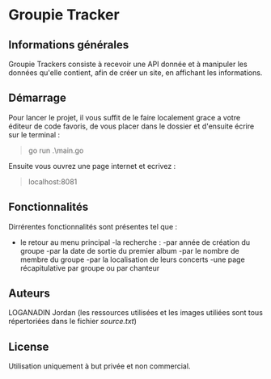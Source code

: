# Groupie Tracker

## Informations générales

Groupie Trackers consiste à recevoir une API donnée et à manipuler les données qu'elle contient, afin de créer un site, en affichant les informations.

## Démarrage

Pour lancer le projet, il vous suffit de le faire localement grace a votre éditeur de code favoris, de vous placer dans le dossier et d'ensuite écrire sur le terminal :
> go run .\main.go

Ensuite vous ouvrez une page internet et ecrivez :
> localhost:8081

## Fonctionnalités

Dirrérentes fonctionnalités sont présentes tel que :

 - le retour au menu principal
 -la recherche :
  -par année de création du groupe
  -par la date de sortie du premier album
  -par le nombre de membre du groupe
  -par la localisation de leurs concerts
 -une page récapitulative par groupe ou par chanteur
 
## Auteurs

LOGANADIN Jordan
(les ressources utilisées et les images utiliées sont tous répertoriées dans le fichier *source.txt*)

## License

Utilisation uniquement à but privée et non commercial.
